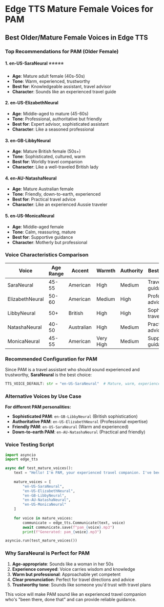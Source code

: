 # Edge TTS Mature Female Voices for PAM

## Best Older/Mature Female Voices in Edge TTS

### **Top Recommendations for PAM (Older Female)**

#### 1. **en-US-SaraNeural** ⭐⭐⭐⭐⭐
- **Age**: Mature adult female (40s-50s)
- **Tone**: Warm, experienced, trustworthy
- **Best for**: Knowledgeable assistant, travel advisor
- **Character**: Sounds like an experienced travel guide

#### 2. **en-US-ElizabethNeural**
- **Age**: Middle-aged to mature (45-60s)
- **Tone**: Professional, authoritative but friendly
- **Best for**: Expert advisor, sophisticated assistant
- **Character**: Like a seasoned professional

#### 3. **en-GB-LibbyNeural**
- **Age**: Mature British female (50s+)
- **Tone**: Sophisticated, cultured, warm
- **Best for**: Worldly travel companion
- **Character**: Like a well-traveled British lady

#### 4. **en-AU-NatashaNeural**
- **Age**: Mature Australian female
- **Tone**: Friendly, down-to-earth, experienced
- **Best for**: Practical travel advice
- **Character**: Like an experienced Aussie traveler

#### 5. **en-US-MonicaNeural**
- **Age**: Middle-aged female
- **Tone**: Calm, reassuring, mature
- **Best for**: Supportive guidance
- **Character**: Motherly but professional

### **Voice Characteristics Comparison**

| Voice | Age Range | Accent | Warmth | Authority | Best Context |
|-------|-----------|---------|---------|-----------|--------------|
| SaraNeural | 45-55 | American | High | Medium | Travel guidance |
| ElizabethNeural | 50-60 | American | Medium | High | Professional advice |
| LibbyNeural | 50+ | British | High | High | Sophisticated travel |
| NatashaNeural | 40-50 | Australian | High | Medium | Practical advice |
| MonicaNeural | 45-55 | American | Very High | Medium | Supportive guidance |

### **Recommended Configuration for PAM**

Since PAM is a travel assistant who should sound experienced and trustworthy, **SaraNeural** is the best choice:

```python
TTS_VOICE_DEFAULT: str = "en-US-SaraNeural"  # Mature, warm, experienced
```

### **Alternative Voices by Use Case**

**For different PAM personalities:**
- **Sophisticated PAM**: `en-GB-LibbyNeural` (British sophistication)
- **Authoritative PAM**: `en-US-ElizabethNeural` (Professional expertise)
- **Friendly PAM**: `en-US-SaraNeural` (Warm and experienced)
- **Down-to-earth PAM**: `en-AU-NatashaNeural` (Practical and friendly)

### **Voice Testing Script**

```python
import asyncio
import edge_tts

async def test_mature_voices():
    text = "Hello! I'm PAM, your experienced travel companion. I've been helping travelers for years, and I'm here to share my knowledge to make your RV journey safer and more enjoyable."
    
    mature_voices = [
        "en-US-SaraNeural",
        "en-US-ElizabethNeural", 
        "en-GB-LibbyNeural",
        "en-AU-NatashaNeural",
        "en-US-MonicaNeural"
    ]
    
    for voice in mature_voices:
        communicate = edge_tts.Communicate(text, voice)
        await communicate.save(f"pam_{voice}.mp3")
        print(f"Generated: pam_{voice}.mp3")

asyncio.run(test_mature_voices())
```

### **Why SaraNeural is Perfect for PAM**

1. **Age-appropriate**: Sounds like a woman in her 50s
2. **Experience conveyed**: Voice carries wisdom and knowledge
3. **Warm but professional**: Approachable yet competent
4. **Clear pronunciation**: Perfect for travel directions and advice
5. **Trustworthy tone**: Sounds like someone you'd trust with travel plans

This voice will make PAM sound like an experienced travel companion who's "been there, done that" and can provide reliable guidance.